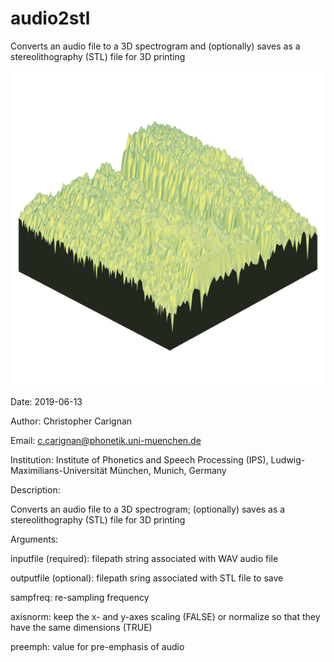 # audio2stl
Converts an audio file to a 3D spectrogram and (optionally) saves as a stereolithography (STL) file for 3D printing

![example](https://github.com/ChristopherCarignan/audio2stl/blob/master/spec3d.png)


Date: 2019-06-13

Author: Christopher Carignan

Email: c.carignan@phonetik.uni-muenchen.de

Institution: Institute of Phonetics and Speech Processing (IPS), Ludwig-Maximilians-Universität München, Munich, Germany

Description:

  Converts an audio file to a 3D spectrogram; (optionally) saves as a stereolithography (STL) file for 3D printing

Arguments:

  inputfile (required): filepath string associated with WAV audio file

  outputfile (optional): filepath sring associated with STL file to save

  sampfreq: re-sampling frequency

  axisnorm: keep the x- and y-axes scaling (FALSE) or normalize so that they have the same dimensions (TRUE)

  preemph: value for pre-emphasis of audio

